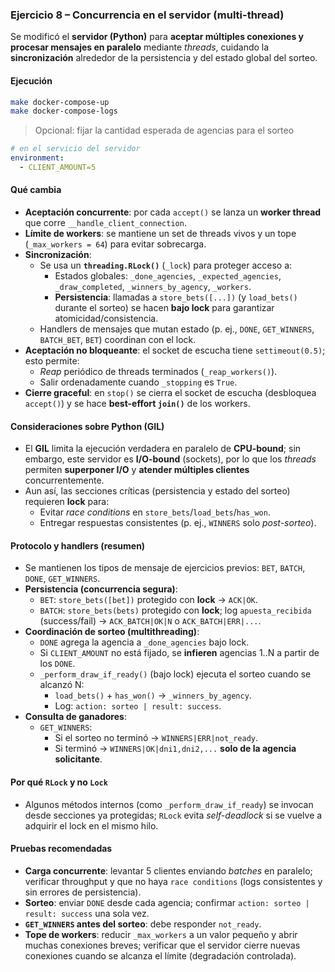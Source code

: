 ### Ejercicio 8 – Concurrencia en el servidor (multi-thread)

Se modificó el **servidor (Python)** para **aceptar múltiples conexiones y procesar mensajes en paralelo** mediante *threads*, cuidando la **sincronización** alrededor de la persistencia y del estado global del sorteo.

#### Ejecución

```bash
make docker-compose-up
make docker-compose-logs
```

> Opcional: fijar la cantidad esperada de agencias para el sorteo
```yaml
# en el servicio del servidor
environment:
  - CLIENT_AMOUNT=5
```

#### Qué cambia

- **Aceptación concurrente**: por cada `accept()` se lanza un **worker thread** que corre `__handle_client_connection`.
- **Límite de workers**: se mantiene un set de threads vivos y un tope (`_max_workers = 64`) para evitar sobrecarga.
- **Sincronización**:
  - Se usa un **`threading.RLock()`** (`_lock`) para proteger acceso a:
    - Estados globales: `_done_agencies`, `_expected_agencies`, `_draw_completed`, `_winners_by_agency`, `_workers`.
    - **Persistencia**: llamadas a `store_bets([...])` (y `load_bets()` durante el sorteo) se hacen **bajo lock** para garantizar atomicidad/consistencia.
  - Handlers de mensajes que mutan estado (p. ej., `DONE`, `GET_WINNERS`, `BATCH_BET`, `BET`) coordinan con el lock.
- **Aceptación no bloqueante**: el socket de escucha tiene `settimeout(0.5)`; esto permite:
  - *Reap* periódico de threads terminados (`_reap_workers()`).
  - Salir ordenadamente cuando `_stopping` es `True`.
- **Cierre graceful**: en `stop()` se cierra el socket de escucha (desbloquea `accept()`) y se hace **best-effort `join()`** de los workers.

#### Consideraciones sobre Python (GIL)

- El **GIL** limita la ejecución verdadera en paralelo de **CPU-bound**; sin embargo, este servidor es **I/O-bound** (sockets), por lo que los *threads* permiten **superponer I/O** y **atender múltiples clientes** concurrentemente.
- Aun así, las secciones críticas (persistencia y estado del sorteo) requieren **lock** para:
  - Evitar *race conditions* en `store_bets`/`load_bets`/`has_won`.
  - Entregar respuestas consistentes (p. ej., `WINNERS` solo *post-sorteo*).

#### Protocolo y handlers (resumen)

- Se mantienen los tipos de mensaje de ejercicios previos: `BET`, `BATCH`, `DONE`, `GET_WINNERS`.  
- **Persistencia (concurrencia segura)**:
  - `BET`: `store_bets([bet])` protegido con **lock** → `ACK|OK`.
  - `BATCH`: `store_bets(bets)` protegido con **lock**; log `apuesta_recibida` (success/fail) → `ACK_BATCH|OK|N` o `ACK_BATCH|ERR|...`.
- **Coordinación de sorteo (multithreading)**:
  - `DONE` agrega la agencia a `_done_agencies` bajo lock.  
  - Si `CLIENT_AMOUNT` no está fijado, se **infieren** agencias 1..N a partir de los `DONE`.  
  - `_perform_draw_if_ready()` (bajo lock) ejecuta el sorteo cuando se alcanzó N:
    - `load_bets()` + `has_won()` → `_winners_by_agency`.  
    - Log: `action: sorteo | result: success`.
- **Consulta de ganadores**:
  - `GET_WINNERS`:
    - Si el sorteo no terminó → `WINNERS|ERR|not_ready`.
    - Si terminó → `WINNERS|OK|dni1,dni2,...` **solo de la agencia solicitante**.

#### Por qué `RLock` y no `Lock`

- Algunos métodos internos (como `_perform_draw_if_ready`) se invocan desde secciones ya protegidas; `RLock` evita *self-deadlock* si se vuelve a adquirir el lock en el mismo hilo.

#### Pruebas recomendadas

- **Carga concurrente**: levantar 5 clientes enviando *batches* en paralelo; verificar throughput y que no haya `race conditions` (logs consistentes y sin errores de persistencia).
- **Sorteo**: enviar `DONE` desde cada agencia; confirmar `action: sorteo | result: success` una sola vez.
- **`GET_WINNERS` antes del sorteo**: debe responder `not_ready`.
- **Tope de workers**: reducir `_max_workers` a un valor pequeño y abrir muchas conexiones breves; verificar que el servidor cierre nuevas conexiones cuando se alcanza el límite (degradación controlada).

